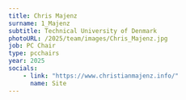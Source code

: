 ```yaml
---
title: Chris Majenz
surname: 1_Majenz
subtitle: Technical University of Denmark
photoURL: /2025/team/images/Chris_Majenz.jpg
job: PC Chair
type: pcchairs
year: 2025
socials:
    - link: "https://www.christianmajenz.info/"
      name: Site
---
```

